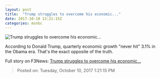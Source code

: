 ```yaml
---
layout: post
title:  "Trump struggles to overcome his economic..."
date: 2017-10-10 13:21:15Z
categories: msnbc
---
```


![Trump struggles to overcome his economic...](http://www.msnbc.com/sites/msnbc/files/styles/ratio--1_91-1--1200x630/public/trum_daca_080517_1.jpg?itok=js7rGPsL)

According to Donald Trump, quarterly economic growth "never hit" 3.1% in the Obama era. That's the exact opposite of the truth.


Full story on F3News: [Trump struggles to overcome his economic...](http://www.f3nws.com/n/3jsktE)

> Posted on: Tuesday, October 10, 2017 1:21:15 PM
